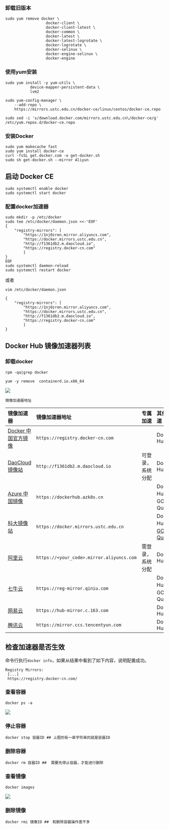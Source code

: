 ### 卸载旧版本

```
sudo yum remove docker \
                  docker-client \
                  docker-client-latest \
                  docker-common \
                  docker-latest \
                  docker-latest-logrotate \
                  docker-logrotate \
                  docker-selinux \
                  docker-engine-selinux \
                  docker-engine
```

### 使用yum安装

```
sudo yum install -y yum-utils \
           device-mapper-persistent-data \
           lvm2

sudo yum-config-manager \
    --add-repo \
    https://mirrors.ustc.edu.cn/docker-ce/linux/centos/docker-ce.repo

sudo sed -i 's/download.docker.com/mirrors.ustc.edu.cn\/docker-ce/g' /etc/yum.repos.d/docker-ce.repo
```

### 安装Docker

```
sudo yum makecache fast
sudo yum install docker-ce
curl -fsSL get.docker.com -o get-docker.sh
sudo sh get-docker.sh --mirror Aliyun
```

## 启动 Docker CE

```
sudo systemctl enable docker
sudo systemctl start docker
```

### 配置docker加速器

```
sudo mkdir -p /etc/docker
sudo tee /etc/docker/daemon.json <<-'EOF'
{
    "registry-mirrors": [
        "https://1nj0zren.mirror.aliyuncs.com",
        "https://docker.mirrors.ustc.edu.cn",
        "http://f1361db2.m.daocloud.io",
        "https://registry.docker-cn.com"
        ]
}
EOF
sudo systemctl daemon-reload
sudo systemctl restart docker
```

或者

```
vim /etc/docker/daemon.json

{
    "registry-mirrors": [
        "https://1nj0zren.mirror.aliyuncs.com",
        "https://docker.mirrors.ustc.edu.cn",
        "http://f1361db2.m.daocloud.io",
        "https://registry.docker-cn.com"
        ]
}
```

## Docker Hub 镜像加速器列表

### 卸载docker

```
rpm -qa|grep docker

yum -y remove  containerd.io.x86_64
```

![](https://cdn.jsdelivr.net/gh/TheFoxFairy/notebook-picgo@master/img/20200816022833.png)

```
镜像加速器地址
```

| 镜像加速器 | 镜像加速器地址 | 专属加速 | 其他加速 |
| :--- | :--- | :--- | :--- |
| [Docker 中国官方镜像](https://docker-cn.com/registry-mirror) | `https://registry.docker-cn.com` |  | Docker Hub |
| [DaoCloud 镜像站](https://daocloud.io/mirror) | `http://f1361db2.m.daocloud.io` | 可登录，系统分配 | Docker Hub |
| [Azure 中国镜像](https://github.com/Azure/container-service-for-azure-china/blob/master/aks/README.md#22-container-registry-proxy) | `https://dockerhub.azk8s.cn` |  | Docker Hub、GCR、Quay |
| [科大镜像站](https://mirrors.ustc.edu.cn/help/dockerhub.html) | `https://docker.mirrors.ustc.edu.cn` |  | Docker Hub、[GCR](https://github.com/ustclug/mirrorrequest/issues/91)、[Quay](https://github.com/ustclug/mirrorrequest/issues/135) |
| [阿里云](https://cr.console.aliyun.com) | `https://<your_code>.mirror.aliyuncs.com` | 需登录，系统分配 | Docker Hub |
| [七牛云](https://kirk-enterprise.github.io/hub-docs/#/user-guide/mirror) | `https://reg-mirror.qiniu.com` |  | Docker Hub、GCR、Quay |
| [网易云](https://c.163yun.com/hub) | `https://hub-mirror.c.163.com` |  | Docker Hub |
| [腾讯云](https://cloud.tencent.com/document/product/457/9113) | `https://mirror.ccs.tencentyun.com` |  | Docker Hub |

## 检查加速器是否生效

命令行执行`docker info`，如果从结果中看到了如下内容，说明配置成功。

```
Registry Mirrors:
 [...]
 https://registry.docker-cn.com/
```

### 查看容器

```
docker ps -a
```

![](https://cdn.jsdelivr.net/gh/TheFoxFairy/notebook-picgo@master/img/20200816022834.png)

### 停止容器

```
docker stop 容器ID ## 上图的有一串字符串的就是容器ID
```

### 删除容器

```
docker rm 容器ID ##  需要先停止容器，才能进行删除
```

### 查看镜像

```
docker images
```

![](https://cdn.jsdelivr.net/gh/TheFoxFairy/notebook-picgo@master/img/20200816022835.png)

### 删除镜像

```
docker rmi 镜像ID ##　和删除容器操作差不多
```



